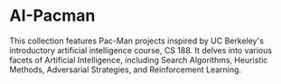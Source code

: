 # AI-Pacman
This collection features Pac-Man projects inspired by UC Berkeley's introductory artificial intelligence course, CS 188. It delves into various facets of Artificial Intelligence, including Search Algorithms, Heuristic Methods, Adversarial Strategies, and Reinforcement Learning.
